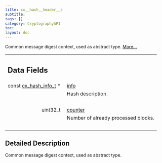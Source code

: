 ```yaml
---
title: cx__hash__header__s
subtitle:
tags: []
category: CryptographyAPI
toc:
layout: doc
---
```



<p>Common message digest context, used as abstract type.  
 <a href="../cx__hash__header__s#details">More...</a></p>
<table class="memberdecls">
<tr class="heading"><td colspan="2"><h2 class="groupheader"><a name="pub-attribs"></a>
Data Fields</h2></td></tr>
<tr class="memitem:ac613131b42e92ab66088a8cfbdc8fbba"><td class="memItemLeft" align="right" valign="top"><a id="ac613131b42e92ab66088a8cfbdc8fbba"></a>
const <a class="el" href="../cx__hash__info__t">cx_hash_info_t</a> *&#160;</td><td class="memItemRight" valign="bottom"><a class="el" href="../cx__hash__header__s#ac613131b42e92ab66088a8cfbdc8fbba">info</a></td></tr>
<tr class="memdesc:ac613131b42e92ab66088a8cfbdc8fbba"><td class="mdescLeft">&#160;</td><td class="mdescRight">Hash description. <br /></td></tr>
<tr class="separator:ac613131b42e92ab66088a8cfbdc8fbba"><td class="memSeparator" colspan="2">&#160;</td></tr>
<tr class="memitem:a51322ddb267b4729d6b5f2bb05d49fff"><td class="memItemLeft" align="right" valign="top"><a id="a51322ddb267b4729d6b5f2bb05d49fff"></a>
uint32_t&#160;</td><td class="memItemRight" valign="bottom"><a class="el" href="../cx__hash__header__s#a51322ddb267b4729d6b5f2bb05d49fff">counter</a></td></tr>
<tr class="memdesc:a51322ddb267b4729d6b5f2bb05d49fff"><td class="mdescLeft">&#160;</td><td class="mdescRight">Number of already processed blocks. <br /></td></tr>
<tr class="separator:a51322ddb267b4729d6b5f2bb05d49fff"><td class="memSeparator" colspan="2">&#160;</td></tr>
</table>
<a name="details" id="details"></a>

## Detailed Description

<div class="textblock"><p>Common message digest context, used as abstract type. </p>
